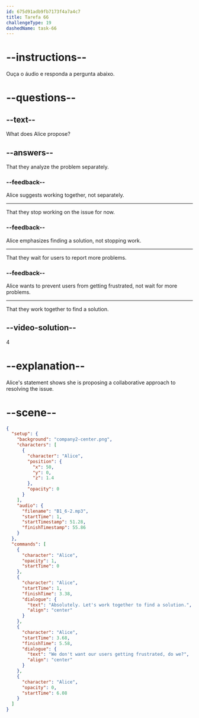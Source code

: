 ```yaml
---
id: 675d91adb9fb7173f4a7a4c7
title: Tarefa 66
challengeType: 19
dashedName: task-66
---
```


<!-- (audio) Alice: Absolutely. Let's work together to find a solution. We don't want our users getting frustrated, do we? -->

# --instructions--

Ouça o áudio e responda a pergunta abaixo.

# --questions--

## --text--

What does Alice propose?

## --answers--

That they analyze the problem separately.

### --feedback--

Alice suggests working together, not separately.

---

That they stop working on the issue for now.

### --feedback--

Alice emphasizes finding a solution, not stopping work.

---

That they wait for users to report more problems.

### --feedback--

Alice wants to prevent users from getting frustrated, not wait for more problems.

---

That they work together to find a solution.

## --video-solution--

4

# --explanation--

Alice's statement shows she is proposing a collaborative approach to resolving the issue.

# --scene--

 ```json
 {
   "setup": {
     "background": "company2-center.png",
     "characters": [
       {
         "character": "Alice",
         "position": {
           "x": 50,
           "y": 0,
           "z": 1.4
         },
         "opacity": 0
       }
     ],
     "audio": {
       "filename": "B1_6-2.mp3",
       "startTime": 1,
       "startTimestamp": 51.28,
       "finishTimestamp": 55.86
     }
   },
   "commands": [
     {
       "character": "Alice",
       "opacity": 1,
       "startTime": 0
     },
     {
       "character": "Alice",
       "startTime": 1,
       "finishTime": 3.38,
       "dialogue": {
         "text": "Absolutely. Let's work together to find a solution.",
         "align": "center"
       }
     },
     {
       "character": "Alice",
       "startTime": 3.68,
       "finishTime": 5.58,
       "dialogue": {
         "text": "We don't want our users getting frustrated, do we?",
         "align": "center"
       }
     },
     {
       "character": "Alice",
       "opacity": 0,
       "startTime": 6.08
     }
   ]
 }
```
